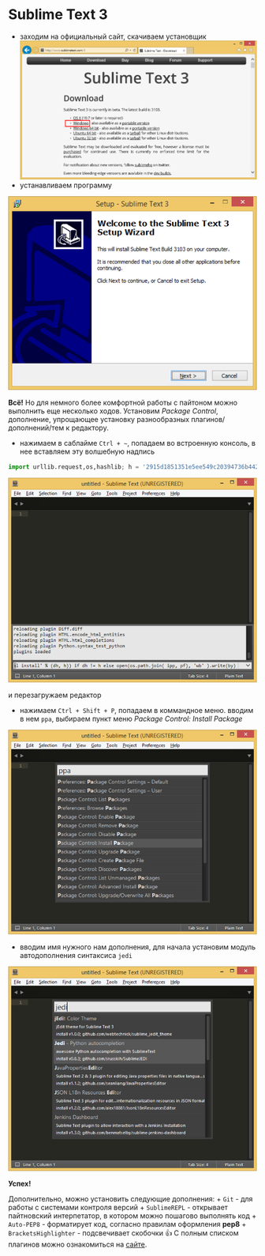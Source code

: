 # Sublime Text 3

- заходим на официальный сайт, скачиваем установщик
![](pics/13_0.png)
- устанавливаем программу

![](pics/13.png)

**Всё!**
Но для немного более комфортной работы с пайтоном можно выполнить еще несколько ходов. Установим *Package Control*, дополнение, упрощающее установку разнообразных плагинов/дополнений/тем к редактору.

- нажимаем в саблайме `Ctrl + ~`, попадаем во встроенную консоль, в нее вставляем эту волшебную надпись
```python
import urllib.request,os,hashlib; h = '2915d1851351e5ee549c20394736b442' + '8bc59f460fa1548d1514676163dafc88'; pf = 'Package Control.sublime-package'; ipp = sublime.installed_packages_path(); urllib.request.install_opener( urllib.request.build_opener( urllib.request.ProxyHandler()) ); by = urllib.request.urlopen( 'http://packagecontrol.io/' + pf.replace(' ', '%20')).read(); dh = hashlib.sha256(by).hexdigest(); print('Error validating download (got %s instead of %s), please try manual install' % (dh, h)) if dh != h else open(os.path.join( ipp, pf), 'wb' ).write(by)
```

![](pics/14.png)

и перезагружаем редактор

- нажимаем `Ctrl + Shift + P`, попадаем в коммандное меню. вводим в нем `ppa`, выбираем пункт меню *Package Control: Install Package*

![](pics/15.png)

- вводим имя нужного нам дополнения, для начала установим модуль автодополнения синтаксиса `jedi`

![](pics/16.png)

**Успех!**

Дополнительно, можно установить следующие дополнения:
    +  `Git` - для работы с системами контроля версий
    +  `SublimeREPL` - открывает пайтновский интерпетатор, в котором можно пошагово выполнять код
    +  `Auto-PEP8` - форматирует код, согласно правилам оформления **pep8**
    +  `BracketsHighlighter` - подсвечивает скобочки :+1:
С полным списком плагинов можно ознакомиться на [сайте](https://packagecontrol.io/browse).
